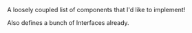 A loosely coupled list of components that I'd like to implement!

Also defines a bunch of Interfaces already.